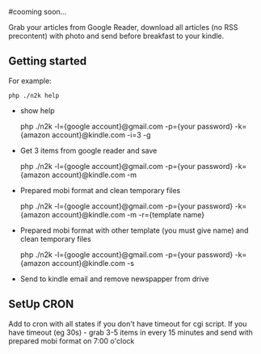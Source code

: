 #cooming soon...

Grab your articles from Google Reader, download all articles (no RSS precontent) with photo and send before breakfast to your kindle.

## Getting started
For example:

    php ./n2k help
 - show help

    php ./n2k -l={google account}@gmail.com -p={your password} -k={amazon account}@kindle.com -i=3 -g
 - Get 3 items from google reader and save

    php ./n2k -l={google account}@gmail.com -p={your password} -k={amazon account}@kindle.com -m
 - Prepared mobi format and clean temporary files

    php ./n2k -l={google account}@gmail.com -p={your password} -k={amazon account}@kindle.com -m -r={template name}
 - Prepared mobi format with other template (you must give name) and clean temporary files

    php ./n2k -l={google account}@gmail.com -p={your password} -k={amazon account}@kindle.com -s
 - Send to kindle email and remove newspapper from drive

## SetUp CRON
Add to cron with all states if you don't have timeout for cgi script. If you have timeout (eg 30s) - grab 3-5 items in every 15 minutes and send with prepared mobi format on 7:00 o'clock 
